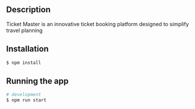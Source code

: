 ## Description

Ticket Master is an innovative ticket booking platform designed to simplify travel planning

## Installation

```bash
$ npm install
```

## Running the app

```bash
# development
$ npm run start

```
